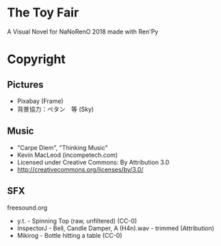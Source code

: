 # The Toy Fair

A Visual Novel for NaNoRenO 2018 made with Ren'Py

# Copyright

## Pictures

* Pixabay (Frame)
* 背景協力：ペタン　等 (Sky)

## Music

* "Carpe Diem", "Thinking Music"
* Kevin MacLeod (incompetech.com)
* Licensed under Creative Commons: By Attribution 3.0
* http://creativecommons.org/licenses/by/3.0/

## SFX

freesound.org

* y.t. - Spinning Top (raw, unfiltered) (CC-0)
* InspectorJ - Bell, Candle Damper, A (H4n).wav - trimmed (Attribution)
* Mikirog - Bottle hitting a table (CC-0)
